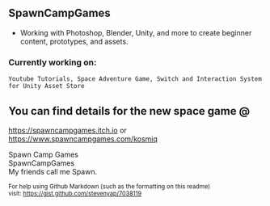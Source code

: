 ## SpawnCampGames
- Working with Photoshop, Blender, Unity, and more to create beginner content, prototypes, and assets.  

### Currently working on:
```Youtube Tutorials, Space Adventure Game, Switch and Interaction System for Unity Asset Store```  

You can find details for the new space game @  
---
https://spawncampgames.itch.io or  
https://www.spawncampgames.com/kosmiq  

Spawn Camp Games  
SpawnCampGames  
My friends call me Spawn.  

<sub>For help using Github Markdown (such as the formatting on this readme)  
visit: https://gist.github.com/stevenyap/7038119</sub>
